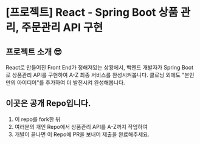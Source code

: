 # [프로젝트] React - Spring Boot 상품 관리, 주문관리 API 구현
## 프로젝트 소개 😎
React로 만들어진 Front End가 정해져있는 상황에서,
백엔드 개발자가 Spring Boot로 상품관리 API를 구현하여 A-Z 최종 서비스를 완성시켜봅니다.
클로닝 외에도 "본인만의 아이디어"를 추가하여 더 발전시켜 완성해봅니다. 

## 이곳은 공개 Repo입니다.
1. 이 repo를 fork한 뒤
2. 여러분의 개인 Repo에서 상품관리 API를 A-Z까지 작업하여 
3. 개발이 끝나면 이 Repo에 PR을 보내어 제출을 완료해주세요.
